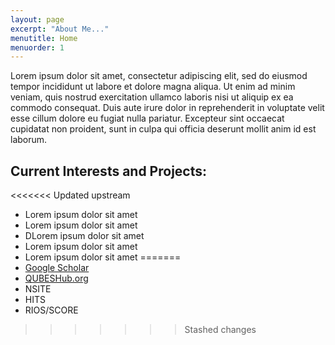 ```yaml
---
layout: page
excerpt: "About Me..."
menutitle: Home
menuorder: 1
---
```


Lorem ipsum dolor sit amet, consectetur adipiscing elit, sed do eiusmod tempor incididunt ut labore et dolore magna aliqua. Ut enim ad minim veniam, quis nostrud exercitation ullamco laboris nisi ut aliquip ex ea commodo consequat. Duis aute irure dolor in reprehenderit in voluptate velit esse cillum dolore eu fugiat nulla pariatur. Excepteur sint occaecat cupidatat non proident, sunt in culpa qui officia deserunt mollit anim id est laborum.

## Current Interests and Projects:

<<<<<<< Updated upstream
- Lorem ipsum dolor sit amet
- Lorem ipsum dolor sit amet
- DLorem ipsum dolor sit amet
- Lorem ipsum dolor sit amet
- Lorem ipsum dolor sit amet
=======
- [Google Scholar](https://scholar.google.com/citations?user=8Fa66PQAAAAJ&hl=en)
- [QUBESHub.org](https://qubeshub.org)
- NSITE
- HITS
- RIOS/SCORE

>>>>>>> Stashed changes
